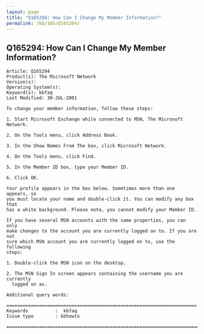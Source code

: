 ```yaml
---
layout: page
title: "Q165294: How Can I Change My Member Information?"
permalink: /kb/165/Q165294/
---
```


## Q165294: How Can I Change My Member Information?

	Article: Q165294
	Product(s): The Microsoft Network
	Version(s): 
	Operating System(s): 
	Keyword(s): kbfaq
	Last Modified: 30-JUL-2001
	
	To change your member information, follow these steps:
	
	1. Start Microsoft Exchange while connected to MSN, The Microsoft Network.
	
	2. On the Tools menu, click Address Book.
	
	3. In the Show Names From The box, click Microsoft Network.
	
	4. On the Tools menu, click Find.
	
	5. In the Member ID box, type your Member ID.
	
	6. Click OK.
	
	Your profile appears in the box below. Sometimes more than one appears, so
	you must locate your name and double-click it. You can modify any box that
	has a white background. Please note, you cannot modify your Member ID.
	
	If you have several MSN accounts with the same properties, you can only
	make changes to the account you are currently logged on to. If you are not
	sure which MSN account you are currently logged on to, use the following
	steps:
	
	1. Double-click the MSN icon on the desktop.
	
	2. The MSN Sign In screen appears containing the username you are currently
	  logged on as.
	
	Additional query words:
	
	======================================================================
	Keywords          :  kbfaq
	Issue type        : kbhowto
	
	=============================================================================
	
